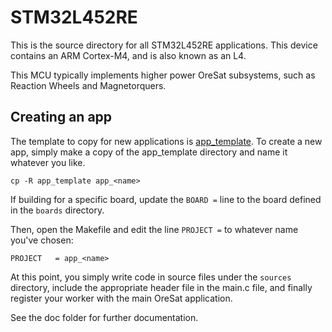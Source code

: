 # STM32L452RE

This is the source directory for all STM32L452RE applications.
This device contains an ARM Cortex-M4, and is also known as an L4.

This MCU typically implements higher power OreSat subsystems,
such as Reaction Wheels and Magnetorquers.

## Creating an app
The template to copy for new applications is [app_template](app_template).
To create a new app, simply make a copy of the app_template directory
and name it whatever you like.

```
cp -R app_template app_<name>
```

If building for a specific board, update the `BOARD =` line to the board
defined in the `boards` directory.

Then, open the Makefile and edit the line `PROJECT =` to whatever name
you've chosen:
```
PROJECT   = app_<name>
```

At this point, you simply write code in source files under the `sources`
directory, include the appropriate header file in the main.c file,
and finally register your worker with the main OreSat application.

See the doc folder for further documentation.
